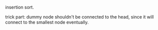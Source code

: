 insertion sort.

trick part: dummy node shouldn't be connected to the head, since it will connect to the smallest node eventually.
